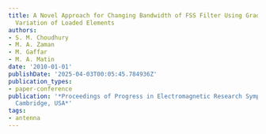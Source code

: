 ```yaml
---
title: A Novel Approach for Changing Bandwidth of FSS Filter Using Gradual Circumferential
  Variation of Loaded Elements
authors:
- S. M. Choudhury
- M. A. Zaman
- M. Gaffar
- M. A. Matin
date: '2010-01-01'
publishDate: '2025-04-03T00:05:45.784936Z'
publication_types:
- paper-conference
publication: '*Proceedings of Progress in Electromagnetic Research Symposium PIERS,
  Cambridge, USA*'
tags:
- antenna
---
```

